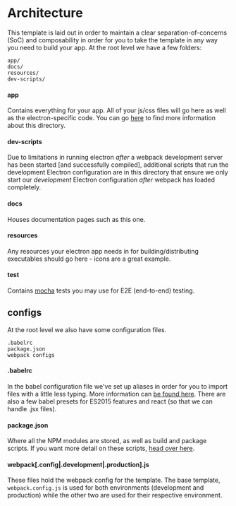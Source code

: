 # Architecture
This template is laid out in order to maintain a clear separation-of-concerns (SoC) and composability in order for you to take the template in any way you need to build your app. At the root level we have a few folders:

```
app/
docs/
resources/
dev-scripts/
```

#### app
Contains everything for your app. All of your js/css files will go here as well as the electron-specific code. You can go [here](https://github.com/reZach/secure-electron-template/blob/master/docs/app.md) to find more information about this directory.

#### dev-scripts
Due to limitations in running electron _after_ a webpack development server has been started [and successfully compiled], additional scripts that run the development Electron configuration are in this directory that ensure we only start our _development_ Electron configuration _after_ webpack has loaded completely.

#### docs
Houses documentation pages such as this one.

#### resources
Any resources your electron app needs in for building/distributing executables should go here - icons are a great example.

#### test
Contains [mocha](https://mochajs.org/) tests you may use for E2E (end-to-end) testing.

## configs
At the root level we also have some configuration files.

```
.babelrc
package.json
webpack configs
```

#### .babelrc
In the babel configuration file we've set up aliases in order for you to import files with a little less typing. More information can [be found here](https://www.npmjs.com/package/babel-plugin-module-resolver). There are also a few babel presets for ES2015 features and react (so that we can handle .jsx files).

#### package.json
Where all the NPM modules are stored, as well as build and package scripts. If you want more detail on these scripts, [head over here](https://github.com/reZach/secure-electron-template/blob/master/docs/scripts.md).

#### webpack[.config|.development|.production].js
These files hold the webpack config for the template. The base template, `webpack.config.js` is used for both environments (development and production) while the other two are used for their respective environment.